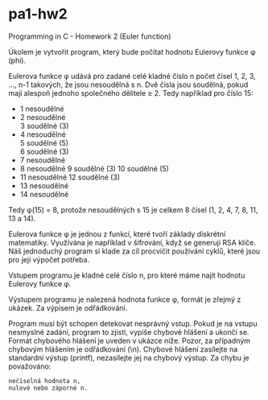 pa1-hw2
=======

Programming in C - Homework 2 (Euler function)

Úkolem je vytvořit program, který bude počítat hodnotu Eulerovy funkce φ (phi).

Eulerova funkce φ udává pro zadané celé kladné číslo n počet čísel 1, 2, 3, ..., n-1 takových, že jsou nesoudělná s n. Dvě čísla jsou soudělná, pokud mají alespoň jednoho společného dělitele ≥ 2. Tedy například pro číslo 15:

*  1   nesoudělné        
*  2   nesoudělné          
   3   soudělné (3)        
*  4   nesoudělné        
   5   soudělné (5)        
   6   soudělné (3)      
*  7   nesoudělné        
*  8   nesoudělné
  9   soudělné (3)
10   soudělné (5) 
* 11   nesoudělné
12   soudělné (3)
* 13   nesoudělné
* 14   nesoudělné

Tedy φ(15) = 8, protože nesoudělných s 15 je celkem 8 čísel (1, 2, 4, 7, 8, 11, 13 a 14).

Eulerova funkce φ je jednou z funkcí, které tvoří základy diskrétní matematiky. Využívána je například v šifrování, když se generují RSA klíče. Náš jednoduchý program si klade za cíl procvičit používání cyklů, které jsou pro její výpočet potřeba.

Vstupem programu je kladné celé číslo n, pro které máme najít hodnotu Eulerovy funkce φ.

Výstupem programu je nalezená hodnota funkce φ, formát je zřejmý z ukázek. Za výpisem je odřádkování.

Program musí být schopen detekovat nesprávný vstup. Pokud je na vstupu nesmyslné zadání, program to zjistí, vypíše chybové hlášení a ukončí se. Formát chybového hlášení je uveden v ukázce níže. Pozor, za případným chybovým hlášením je odřádkování (\n). Chybové hlášení zasílejte na standardní výstup (printf), nezasílejte jej na chybový výstup. Za chybu je považováno:

    nečíselná hodnota n,
    nulové nebo záporné n.
